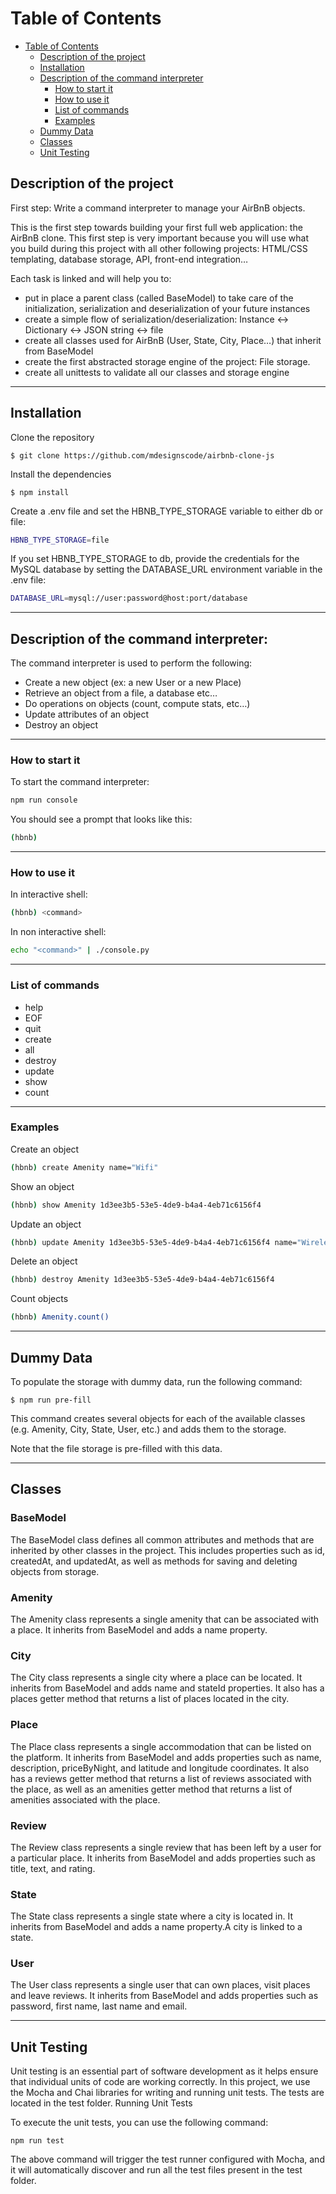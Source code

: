 <!-- # AirBnB Clone -->

# Table of Contents
- [Table of Contents](#table-of-contents)
  - [Description of the project](#description-of-the-project)
  - [Installation](#installation)
  - [Description of the command interpreter](#description-of-the-command-interpreter)
    - [How to start it](#how-to-start-it)
    - [How to use it](#how-to-use-it)
    - [List of commands](#list-of-commands)
    - [Examples](#examples)
  - [Dummy Data](#dummy-data)
  - [Classes](#classes)
  - [Unit Testing](#unit-testing)


## Description of the project

First step: Write a command interpreter to manage your AirBnB objects.

This is the first step towards building your first full web application: the AirBnB clone. This first step is very important because you will use what you build during this project with all other following projects: HTML/CSS templating, database storage, API, front-end integration…

Each task is linked and will help you to:

- put in place a parent class (called BaseModel) to take care of the initialization, serialization and deserialization of your future instances
- create a simple flow of serialization/deserialization: Instance <-> Dictionary <-> JSON string <-> file
- create all classes used for AirBnB (User, State, City, Place…) that inherit from BaseModel
- create the first abstracted storage engine of the project: File storage.
- create all unittests to validate all our classes and storage engine

<hr/>

## Installation

Clone the repository

```shell
$ git clone https://github.com/mdesignscode/airbnb-clone-js
```
Install the dependencies

```node
$ npm install
```
Create a .env file and set the HBNB_TYPE_STORAGE variable to either db or file:

```bash
HBNB_TYPE_STORAGE=file
```
If you set HBNB_TYPE_STORAGE to db, provide the credentials for the MySQL database by setting the DATABASE_URL environment variable in the .env file:

```bash
DATABASE_URL=mysql://user:password@host:port/database
```

<hr/>

## Description of the command interpreter:

The command interpreter is used to perform the following:

- Create a new object (ex: a new User or a new Place)
- Retrieve an object from a file, a database etc…
- Do operations on objects (count, compute stats, etc…)
- Update attributes of an object
- Destroy an object

<hr/>

### How to start it

To start the command interpreter:
```bash
npm run console
```
You should see a prompt that looks like this:

```bash
(hbnb)
```

<hr/>

### How to use it

In interactive shell:
```bash
(hbnb) <command>
```

In non interactive shell:
```bash
echo "<command>" | ./console.py
```

<hr/>

### List of commands

- help
- EOF
- quit
- create
- all
- destroy
- update
- show
- count

<hr/>

### Examples

Create an object

```bash
(hbnb) create Amenity name="Wifi"
```

Show an object

```bash
(hbnb) show Amenity 1d3ee3b5-53e5-4de9-b4a4-4eb71c6156f4
```

Update an object

```bash
(hbnb) update Amenity 1d3ee3b5-53e5-4de9-b4a4-4eb71c6156f4 name="Wireless Internet"
```

Delete an object

```bash
(hbnb) destroy Amenity 1d3ee3b5-53e5-4de9-b4a4-4eb71c6156f4
```

Count objects

```bash
(hbnb) Amenity.count()
```

<hr/>

## Dummy Data

To populate the storage with dummy data, run the following command:

```node
$ npm run pre-fill
```

This command creates several objects for each of the available classes (e.g. Amenity, City, State, User, etc.) and adds them to the storage.

Note that the file storage is pre-filled with this data.

<hr/>

## Classes

<h3>BaseModel</h3>

The BaseModel class defines all common attributes and methods that are inherited by other classes in the project. This includes properties such as id, createdAt, and updatedAt, as well as methods for saving and deleting objects from storage.

<h3>Amenity</h3>

The Amenity class represents a single amenity that can be associated with a place. It inherits from BaseModel and adds a name property.

<h3>City</h3>

The City class represents a single city where a place can be located. It inherits from BaseModel and adds name and stateId properties. It also has a places getter method that returns a list of places located in the city.

<h3>Place</h3>

The Place class represents a single accommodation that can be listed on the platform. It inherits from BaseModel and adds properties such as name, description, priceByNight, and latitude and longitude coordinates. It also has a reviews getter method that returns a list of reviews associated with the place, as well as an amenities getter method that returns a list of amenities associated with the place.

<h3>Review</h3>

The Review class represents a single review that has been left by a user for a particular place. It inherits from BaseModel and adds properties such as title, text, and rating.

<h3>State</h3>

The State class represents a single state where a city is located in. It inherits from BaseModel and adds a name property.A city is linked to a state.

<h3>User</h3>

The User class represents a single user that can own places, visit places and leave reviews. It inherits from BaseModel and adds properties such as password, first name, last name and email.

<hr/>

## Unit Testing
Unit testing is an essential part of software development as it helps ensure that individual units of code are working correctly. In this project, we use the Mocha and Chai libraries for writing and running unit tests. The tests are located in the test folder.
Running Unit Tests

To execute the unit tests, you can use the following command:

```shell
npm run test
```

The above command will trigger the test runner configured with Mocha, and it will automatically discover and run all the test files present in the test folder.
